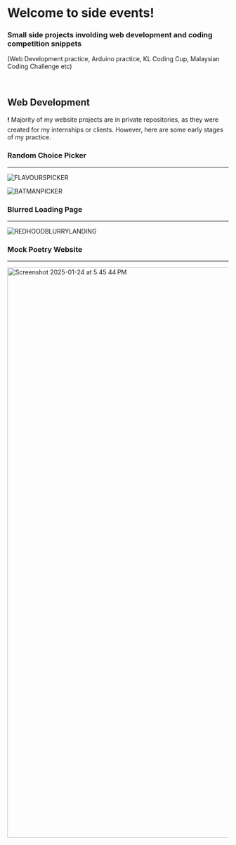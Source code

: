 <h1 align="left"> Welcome to side events! </h1> 

<h3 align="left"> Small side projects involding web development and coding competition snippets </h3>
<p align="left">(Web Development practice, Arduino practice, KL Coding Cup, Malaysian Coding Challenge etc)</p>

<br>

<h2 align="left"> Web Development </h2> 

❗ Majority of my website projects are in private repositories, as they were created for my internships or clients. However, here are some early stages of my practice.






<h3 align="left">Random Choice Picker</h3>

---


![FLAVOURSPICKER](https://github.com/user-attachments/assets/94cb7dfb-617b-4d89-9948-8e39a6abf606)

![BATMANPICKER](https://github.com/user-attachments/assets/ff0f5bd8-ff7f-4cfd-bfc4-06f904364424)

<h3 align="left">Blurred Loading Page</h3>

---

![REDHOODBLURRYLANDING](https://github.com/user-attachments/assets/f911b4fc-f5c1-40f7-9511-16f5698cdff5)


<h3 align="left">Mock Poetry Website</h3>

---

<img width="1297" alt="Screenshot 2025-01-24 at 5 45 44 PM" src="https://github.com/user-attachments/assets/740f3f91-ae39-4ba2-8be7-6b1ca9656a3c" />




